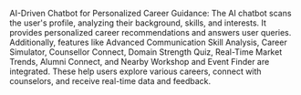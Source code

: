 AI-Driven Chatbot for Personalized Career Guidance: The AI chatbot scans the user's profile, analyzing their background, skills, and interests. It provides personalized career recommendations and answers user queries. Additionally, features like Advanced Communication Skill Analysis, Career Simulator, Counsellor Connect, Domain Strength Quiz, Real-Time Market Trends, Alumni Connect, and Nearby Workshop and Event Finder are integrated. These help users explore various careers, connect with counselors, and receive real-time data and feedback.
